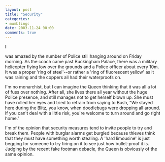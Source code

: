 ```yaml
---
layout: post
title: "Security"
categories:
- mumblings
date: 2003-11-24 00:00
comments: true
---
```


I<p>was amazed by the number of Police still hanging around on Friday morning. As the coach came past Buckingham Palace, there was a military helicopter flying low over the grounds and a Police officer about every 10m. It was a proper 'ring of steel'--or rather a 'ring of fluorescent yellow' as it was raining and the coppers all had their waterproofs on.</p>

<p>I'm no monarchist, but I can imagine the Queen thinking that it  was all a lot of fuss over nothing. After all, she lives there all year without the huge Police presence, and still manages not to get herself blown up. She must have rolled her eyes and tried to refrain from saying to Bush, "We stayed here during the Blitz, you know, when doodlebugs were dropping all around. If you can't deal with a little risk, you're welcome to turn around and go right home."</p>

<p>I'm of the opinion that security measures tend to invite people to try and break them. People with burglar alarms get burgled because thieves think that they must have something worth stealing. A 'hard limousine' is just begging for someone to try firing on it to see just how bullet-proof it is. Judging by the recent fake footman debacle, the Queen is obviously of the same opinion.</p>


